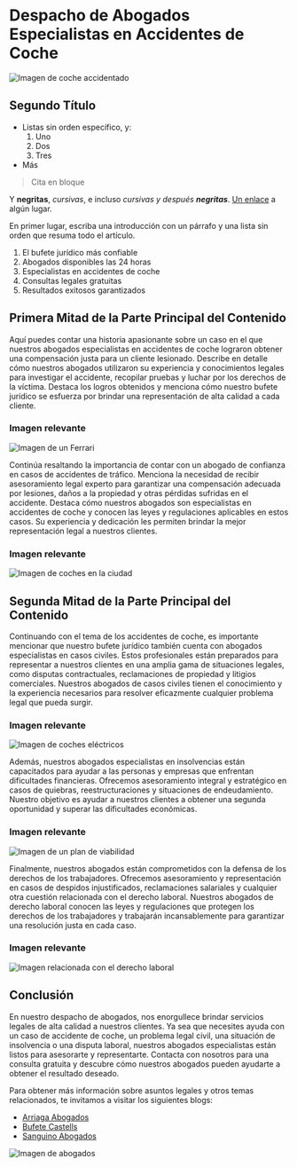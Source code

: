 # Despacho de Abogados Especialistas en Accidentes de Coche

![Imagen de coche accidentado](https://images.coches.com/_vn_/kia/Sportage/c399cf1d98a95d24f8e8715dd0b13fb2.jpg)

## Segundo Título

* Listas sin orden específico, y:
   1. Uno
   1. Dos
   1. Tres
* Más

> Cita en bloque

Y **negritas**, *cursivas*, e incluso *cursivas y después **negritas***. [Un enlace](https://markdowntohtml.com) a algún lugar.

En primer lugar, escriba una introducción con un párrafo y una lista sin orden que resuma todo el artículo.

1. El bufete jurídico más confiable
2. Abogados disponibles las 24 horas
3. Especialistas en accidentes de coche
4. Consultas legales gratuitas
5. Resultados exitosos garantizados

## Primera Mitad de la Parte Principal del Contenido

Aquí puedes contar una historia apasionante sobre un caso en el que nuestros abogados especialistas en accidentes de coche lograron obtener una compensación justa para un cliente lesionado. Describe en detalle cómo nuestros abogados utilizaron su experiencia y conocimientos legales para investigar el accidente, recopilar pruebas y luchar por los derechos de la víctima. Destaca los logros obtenidos y menciona cómo nuestro bufete jurídico se esfuerza por brindar una representación de alta calidad a cada cliente.

### Imagen relevante

![Imagen de un Ferrari](https://media.gq.com.mx/photos/5f6bd44cbc946e88f6c96296/1:1/w_1800,h_1800,c_limit/Ferrari-SF90-Stradale-1ok.jpg)

Continúa resaltando la importancia de contar con un abogado de confianza en casos de accidentes de tráfico. Menciona la necesidad de recibir asesoramiento legal experto para garantizar una compensación adecuada por lesiones, daños a la propiedad y otras pérdidas sufridas en el accidente. Destaca cómo nuestros abogados son especialistas en accidentes de coche y conocen las leyes y regulaciones aplicables en estos casos. Su experiencia y dedicación les permiten brindar la mejor representación legal a nuestros clientes.

### Imagen relevante

![Imagen de coches en la ciudad](https://www.motor.mapfre.es/media/2018/08/motor-2-cochesespana-2.jpg)

## Segunda Mitad de la Parte Principal del Contenido

Continuando con el tema de los accidentes de coche, es importante mencionar que nuestro bufete jurídico también cuenta con abogados especialistas en casos civiles. Estos profesionales están preparados para representar a nuestros clientes en una amplia gama de situaciones legales, como disputas contractuales, reclamaciones de propiedad y litigios comerciales. Nuestros abogados de casos civiles tienen el conocimiento y la experiencia necesarios para resolver eficazmente cualquier problema legal que pueda surgir.

### Imagen relevante

![Imagen de coches eléctricos](https://www.bankinter.com/file_source/blog/Contents/A-Imagenes/coches-electricos-mas-vendidos.jpg)

Además, nuestros abogados especialistas en insolvencias están capacitados para ayudar a las personas y empresas que enfrentan dificultades financieras. Ofrecemos asesoramiento integral y estratégico en casos de quiebras, reestructuraciones y situaciones de endeudamiento. Nuestro objetivo es ayudar a nuestros clientes a obtener una segunda oportunidad y superar las dificultades económicas.

### Imagen relevante

![Imagen de un plan de viabilidad](https://ag-equipoconcursal.es/wp-content/uploads/2023/03/plan-viabilidad.jpg)

Finalmente, nuestros abogados están comprometidos con la defensa de los derechos de los trabajadores. Ofrecemos asesoramiento y representación en casos de despidos injustificados, reclamaciones salariales y cualquier otra cuestión relacionada con el derecho laboral. Nuestros abogados de derecho laboral conocen las leyes y regulaciones que protegen los derechos de los trabajadores y trabajarán incansablemente para garantizar una resolución justa en cada caso.

### Imagen relevante

![Imagen relacionada con el derecho laboral](https://cdn-images.motor.es/image/m/800w.webp/fotos-noticias/2023/01/ventas-coches-2022-alemania-diciembre-202392383-1673697446_1.jpg)

## Conclusión

En nuestro despacho de abogados, nos enorgullece brindar servicios legales de alta calidad a nuestros clientes. Ya sea que necesites ayuda con un caso de accidente de coche, un problema legal civil, una situación de insolvencia o una disputa laboral, nuestros abogados especialistas están listos para asesorarte y representarte. Contacta con nosotros para una consulta gratuita y descubre cómo nuestros abogados pueden ayudarte a obtener el resultado deseado.

Para obtener más información sobre asuntos legales y otros temas relacionados, te invitamos a visitar los siguientes blogs:

- [Arriaga Abogados](https://arriagaabogados.com)
- [Bufete Castells](https://bufetcastells.com)
- [Sanguino Abogados](https://sanguinoabogados.com)

![Imagen de abogados](https://images.rawpixel.com/image_1300/czNmcy1wcml2YXRlL3Jhd3BpeGVsX2ltYWdlcy93ZWJzaXRlX2NvbnRlbnQvbHIvdXB3azYyMjk2OTk5LXdpa2ltZWRpYS1pbWFnZS1rb3dzM2lnZy5qcGc.jpg)